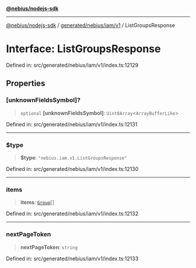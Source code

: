 [**@nebius/nodejs-sdk**](../../../../../README.md)

---

[@nebius/nodejs-sdk](../../../../../README.md) / [generated/nebius/iam/v1](../README.md) / ListGroupsResponse

# Interface: ListGroupsResponse

Defined in: src/generated/nebius/iam/v1/index.ts:12129

## Properties

### \[unknownFieldsSymbol\]?

> `optional` **\[unknownFieldsSymbol\]**: `Uint8Array`\<`ArrayBufferLike`\>

Defined in: src/generated/nebius/iam/v1/index.ts:12131

---

### $type

> **$type**: `"nebius.iam.v1.ListGroupsResponse"`

Defined in: src/generated/nebius/iam/v1/index.ts:12130

---

### items

> **items**: [`Group`](Group.md)[]

Defined in: src/generated/nebius/iam/v1/index.ts:12132

---

### nextPageToken

> **nextPageToken**: `string`

Defined in: src/generated/nebius/iam/v1/index.ts:12133
